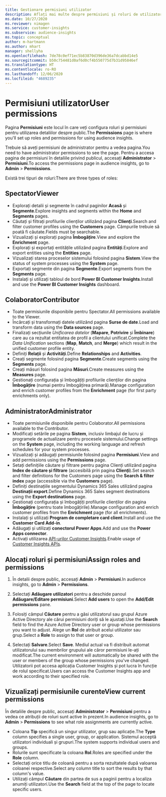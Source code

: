 ```yaml
---
title: Gestionare permisiuni utilizator
description: Aflați mai multe despre permisiuni și roluri de utilizator.
ms.date: 10/27/2020
ms.reviewer: nimagen
ms.service: customer-insights
ms.subservice: audience-insights
ms.topic: conceptual
author: m-hartmann
ms.author: mhart
manager: shellyha
ms.openlocfilehash: 7de78c0ef71ec5b83870d396de36a7dcabbd14e5
ms.sourcegitcommit: b50c754481d0af6d0cf4b550775d7b31d95846ef
ms.translationtype: HT
ms.contentlocale: ro-RO
ms.lasthandoff: 12/06/2020
ms.locfileid: "4689235"
---
```

# <a name="user-permissions"></a><span data-ttu-id="5f98e-103">Permisiuni utilizator</span><span class="sxs-lookup"><span data-stu-id="5f98e-103">User permissions</span></span>

<span data-ttu-id="5f98e-104">Pagina **Permisiuni** este locul în care veți configura roluri și permisiuni pentru utilizarea detaliilor despre public.</span><span class="sxs-lookup"><span data-stu-id="5f98e-104">The **Permissions** page is where you'll set up roles and permissions for using audience insights.</span></span>

<span data-ttu-id="5f98e-105">Trebuie să aveți permisiuni de administrator pentru a vedea pagina.</span><span class="sxs-lookup"><span data-stu-id="5f98e-105">You need to have administrator permissions to see the page.</span></span> <span data-ttu-id="5f98e-106">Pentru a accesa pagina de permisiuni în detaliile privind publicul, accesați **Administrator** > **Permisiuni**.</span><span class="sxs-lookup"><span data-stu-id="5f98e-106">To access the permissions page in audience insights, go to **Admin** > **Permissions**.</span></span>

<span data-ttu-id="5f98e-107">Există trei tipuri de roluri:</span><span class="sxs-lookup"><span data-stu-id="5f98e-107">There are three types of roles:</span></span>

## <a name="viewer"></a><span data-ttu-id="5f98e-108">Spectator</span><span class="sxs-lookup"><span data-stu-id="5f98e-108">Viewer</span></span>

- <span data-ttu-id="5f98e-109">Explorați detalii și segmente în cadrul paginilor **Acasă** și **Segmente**.</span><span class="sxs-lookup"><span data-stu-id="5f98e-109">Explore insights and segments within the **Home** and **Segments** pages.</span></span>
- <span data-ttu-id="5f98e-110">Căutați și filtrați profilurile clienților utilizând pagina **Clienți**.</span><span class="sxs-lookup"><span data-stu-id="5f98e-110">Search and filter customer profiles using the **Customers** page.</span></span> <span data-ttu-id="5f98e-111">Câmpurile trebuie să poată fi căutate.</span><span class="sxs-lookup"><span data-stu-id="5f98e-111">Fields must be searchable.</span></span>
- <span data-ttu-id="5f98e-112">Vizualizați și explorați pagina **Îmbogățire**.</span><span class="sxs-lookup"><span data-stu-id="5f98e-112">View and explore the **Enrichment** page.</span></span>
- <span data-ttu-id="5f98e-113">Explorați și exportați entitățile utilizând pagina **Entități**.</span><span class="sxs-lookup"><span data-stu-id="5f98e-113">Explore and export entities using the **Entities** page.</span></span>
- <span data-ttu-id="5f98e-114">Vizualizați starea proceselor sistemului folosind pagina **Sistem**.</span><span class="sxs-lookup"><span data-stu-id="5f98e-114">View the status of system processes  using the **System** page.</span></span>
- <span data-ttu-id="5f98e-115">Exportați segmente din pagina **Segmente**.</span><span class="sxs-lookup"><span data-stu-id="5f98e-115">Export segments from the **Segments** page.</span></span>
- <span data-ttu-id="5f98e-116">Instalați și utilizați tabloul de bord **Power BI Customer Insights**.</span><span class="sxs-lookup"><span data-stu-id="5f98e-116">Install and use the **Power BI Customer Insights** dashboard.</span></span>

## <a name="contributor"></a><span data-ttu-id="5f98e-117">Colaborator</span><span class="sxs-lookup"><span data-stu-id="5f98e-117">Contributor</span></span>

- <span data-ttu-id="5f98e-118">Toate permisiunile disponibile pentru Spectator.</span><span class="sxs-lookup"><span data-stu-id="5f98e-118">All permissions available to the Viewer.</span></span>
- <span data-ttu-id="5f98e-119">Încărcați și transformați datele utilizând pagina **Surse de date**.</span><span class="sxs-lookup"><span data-stu-id="5f98e-119">Load and transform data using the **Data sources** page.</span></span>
- <span data-ttu-id="5f98e-120">Finalizați secțiunile *Unificarea datelor* (**Mapare**, **Potrivire** și **Îmbinare**) care au ca rezultat entitatea de profil a clientului unificat.</span><span class="sxs-lookup"><span data-stu-id="5f98e-120">Complete the *Data Unification* sections (**Map**, **Match**, and **Merge**) which result in the unified customer profile entity.</span></span>
- <span data-ttu-id="5f98e-121">Definiți **Relații** și **Activități**.</span><span class="sxs-lookup"><span data-stu-id="5f98e-121">Define **Relationships** and **Activities**.</span></span>
- <span data-ttu-id="5f98e-122">Creați segmente folosind pagina **Segmente**.</span><span class="sxs-lookup"><span data-stu-id="5f98e-122">Create segments using the **Segments** page.</span></span>
- <span data-ttu-id="5f98e-123">Creați măsuri folosind pagina **Măsuri**.</span><span class="sxs-lookup"><span data-stu-id="5f98e-123">Create measures using the **Measures** page.</span></span>
- <span data-ttu-id="5f98e-124">Gestionați configurația și îmbogățiți profilurile clienților din pagina **Îmbogățire** (numai pentru îmbogățirea primară).</span><span class="sxs-lookup"><span data-stu-id="5f98e-124">Manage configuration and enrich customer profiles from the **Enrichment** page (for first party enrichments only).</span></span>

## <a name="administrator"></a><span data-ttu-id="5f98e-125">Administrator</span><span class="sxs-lookup"><span data-stu-id="5f98e-125">Administrator</span></span>

- <span data-ttu-id="5f98e-126">Toate permisiunile disponibile pentru Colaborator.</span><span class="sxs-lookup"><span data-stu-id="5f98e-126">All permissions available to the Contributor.</span></span>
- <span data-ttu-id="5f98e-127">Modificați setările pe pagina **Sistem**, inclusiv limbajul de lucru și programele de actualizare pentru procesele sistemului.</span><span class="sxs-lookup"><span data-stu-id="5f98e-127">Change settings on the **System** page, including the working language and refresh schedules for your system processes.</span></span>
- <span data-ttu-id="5f98e-128">Vizualizați și adăugați permisiunile folosind pagina **Permisiuni**.</span><span class="sxs-lookup"><span data-stu-id="5f98e-128">View and add permissions using the **Permissions** page.</span></span>
- <span data-ttu-id="5f98e-129">Setați definițiile căutare și filtrare pentru pagina Clienți utilizând pagina **Index de căutare și filtrare** (accesibilă prin pagina **Clienți**).</span><span class="sxs-lookup"><span data-stu-id="5f98e-129">Set search and filter definitions for the Customers page using the **Search & filter index** page (accessible via the **Customers** page).</span></span>
- <span data-ttu-id="5f98e-130">Definiți destinațiile segmentului Dynamics 365 Sales utilizând pagina **Destinații export**.</span><span class="sxs-lookup"><span data-stu-id="5f98e-130">Define Dynamics 365 Sales segment destinations using the **Export destinations** page.</span></span>
- <span data-ttu-id="5f98e-131">Gestionați configurația și îmbogățiți profilurile clienților din pagina **Îmbogățire** (pentru toate îmbogățirile).</span><span class="sxs-lookup"><span data-stu-id="5f98e-131">Manage configuration and enrich customer profiles from the **Enrichment** page (for all enrichments).</span></span>
- <span data-ttu-id="5f98e-132">Instalați și utilizați **Program de completare card client**.</span><span class="sxs-lookup"><span data-stu-id="5f98e-132">Install and use the **Customer Card Add-in**.</span></span>
- <span data-ttu-id="5f98e-133">Adăugați și utilizați **conectorul Power Apps**.</span><span class="sxs-lookup"><span data-stu-id="5f98e-133">Add and use the **Power Apps connector**.</span></span>
- <span data-ttu-id="5f98e-134">Activați utilizarea [API-urilor Customer Insights](apis.md).</span><span class="sxs-lookup"><span data-stu-id="5f98e-134">Enable usage of [Customer Insights APIs](apis.md).</span></span>

## <a name="assign-roles-and-permissions"></a><span data-ttu-id="5f98e-135">Alocați roluri și permisiuni</span><span class="sxs-lookup"><span data-stu-id="5f98e-135">Assign roles and permissions</span></span>

1. <span data-ttu-id="5f98e-136">În detalii despre public, accesați **Admin** > **Permisiuni**.</span><span class="sxs-lookup"><span data-stu-id="5f98e-136">In audience insights, go to **Admin** > **Permissions**.</span></span>

1. <span data-ttu-id="5f98e-137">Selectați **Adăugare utilizatori** pentru a deschide panoul **Adăugare/Editare permisiuni**.</span><span class="sxs-lookup"><span data-stu-id="5f98e-137">Select **Add users** to open the **Add/Edit permissions** pane.</span></span>

1. <span data-ttu-id="5f98e-138">Folosiți câmpul **Căutare** pentru a găsi utilizatorul sau grupul Azure Active Directory ale cărui permisiuni doriți să le ajustați.</span><span class="sxs-lookup"><span data-stu-id="5f98e-138">Use the **Search** field to find the Azure Active Directory user or group whose permissions you want to adjust.</span></span> <span data-ttu-id="5f98e-139">Alege un **Rol** de atribuit acelui utilizator sau grup.</span><span class="sxs-lookup"><span data-stu-id="5f98e-139">Select a **Role** to assign to that user or group.</span></span>

1. <span data-ttu-id="5f98e-140">Selectați **Salvare**.</span><span class="sxs-lookup"><span data-stu-id="5f98e-140">Select **Save**.</span></span> <span data-ttu-id="5f98e-141">Mediul actual va fi distribuit automat utilizatorului sau membrilor grupului ale căror permisiuni le-ați modificat.</span><span class="sxs-lookup"><span data-stu-id="5f98e-141">The current environment will automatically be shared with the user or members of the group whose permissions you've changed.</span></span> <span data-ttu-id="5f98e-142">Utilizatorii pot accesa aplicația Customer Insights și pot lucra în funcție de rolul specificat.</span><span class="sxs-lookup"><span data-stu-id="5f98e-142">Users can access the Customer Insights app and work according to their specified role.</span></span>

## <a name="view-current-permissions"></a><span data-ttu-id="5f98e-143">Vizualizați permisiunile curente</span><span class="sxs-lookup"><span data-stu-id="5f98e-143">View current permissions</span></span>

<span data-ttu-id="5f98e-144">În detaliile despre public, accesați **Administrator** > **Permisiuni** pentru a vedea ce atribuții de roluri sunt active în prezent.</span><span class="sxs-lookup"><span data-stu-id="5f98e-144">In audience insights, go to **Admin** > **Permissions** to see what role assignments are currently active.</span></span>

- <span data-ttu-id="5f98e-145">Coloana **Tip** specifică un singur utilizator, grup sau aplicație.</span><span class="sxs-lookup"><span data-stu-id="5f98e-145">The **Type** column specifies a single user, group, or application.</span></span> <span data-ttu-id="5f98e-146">Sistemul acceptă utilizatori individuali și grupuri.</span><span class="sxs-lookup"><span data-stu-id="5f98e-146">The system supports individual users and groups.</span></span>
- <span data-ttu-id="5f98e-147">Rolurile sunt specificate la coloana **Rol**.</span><span class="sxs-lookup"><span data-stu-id="5f98e-147">Roles are specified under the **Role** column.</span></span>
- <span data-ttu-id="5f98e-148">Selectați orice titlu de coloană pentru a sorta rezultatele după valoarea coloanei respective.</span><span class="sxs-lookup"><span data-stu-id="5f98e-148">Select any column title to sort the results by that column's value.</span></span>
- <span data-ttu-id="5f98e-149">Utilizați câmpul **Căutare** din partea de sus a paginii pentru a localiza anumiți utilizatori.</span><span class="sxs-lookup"><span data-stu-id="5f98e-149">Use the **Search** field at the top of the page to locate specific users.</span></span>
